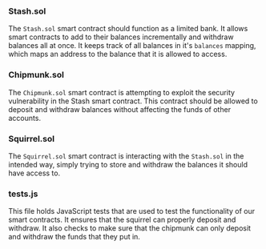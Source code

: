 ### Stash.sol 

The `Stash.sol` smart contract should function as a limited bank. It allows smart contracts to add to their balances incrementally and withdraw balances all at once. It keeps track of all balances in it's `balances` mapping, which maps an address to the balance that it is allowed to access. 

### Chipmunk.sol

The `Chipmunk.sol` smart contract is attempting to exploit the security vulnerability in the Stash smart contract. This contract should be allowed to deposit and withdraw balances without affecting the funds of other accounts. 

### Squirrel.sol 

The `Squirrel.sol` smart contract is interacting with the `Stash.sol` in the intended way, simply trying to store and withdraw the balances it should have access to. 

### tests.js 

This file holds JavaScript tests that are used to test the functionality of our smart contracts. It ensures that the squirrel can properly deposit and withdraw. It also checks to make sure that the chipmunk can only deposit and withdraw the funds that they put in. 